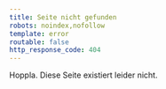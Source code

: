 ```yaml
---
title: Seite nicht gefunden
robots: noindex,nofollow
template: error
routable: false
http_response_code: 404
---
```

Hoppla. Diese Seite existiert leider nicht.
